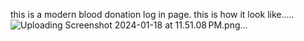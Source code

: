 this is a modern blood donation log in page.
this is how it look like.....
![Uploading Screenshot 2024-01-18 at 11.51.08 PM.png…]()
